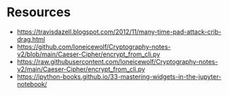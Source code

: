 # Resources

- https://travisdazell.blogspot.com/2012/11/many-time-pad-attack-crib-drag.html
- https://github.com/loneicewolf/Cryptography-notes-v2/blob/main/Caeser-Cipher/encrypt_from_cli.py
- https://raw.githubusercontent.com/loneicewolf/Cryptography-notes-v2/main/Caeser-Cipher/encrypt_from_cli.py
- https://ipython-books.github.io/33-mastering-widgets-in-the-jupyter-notebook/
